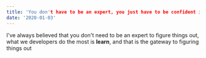 ```yaml
---
title: 'You don't have to be an expert, you just have to be confident in your ability to figure things out'
date: '2020-01-03'
---
```


I've always believed that you don't need to be an expert to figure things out, what we developers do the most is **learn**, and that is the gateway to figuring things out
